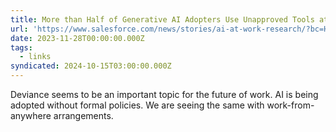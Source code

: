 ```yaml
---
title: More than Half of Generative AI Adopters Use Unapproved Tools at Work
url: 'https://www.salesforce.com/news/stories/ai-at-work-research/?bc=HA'
date: 2023-11-28T00:00:00.000Z
tags:
  - links
syndicated: 2024-10-15T03:00:00.000Z
---
```


Deviance seems to be an important topic for the future of work. AI is being adopted without formal policies. We are seeing the same with work-from-anywhere arrangements.
